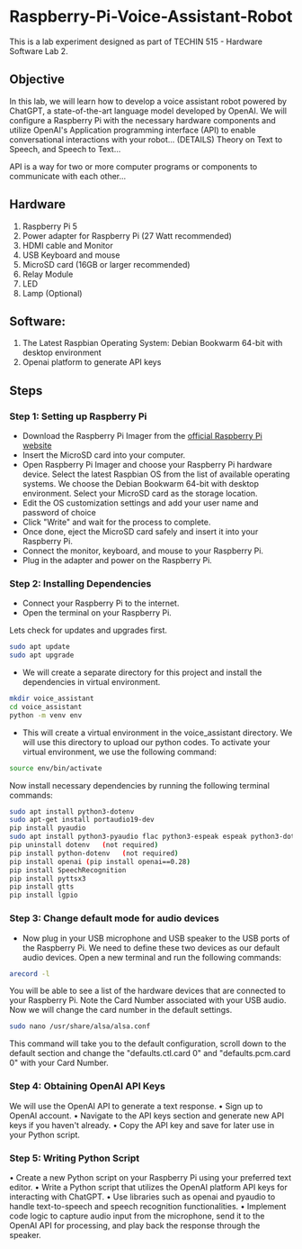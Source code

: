# Raspberry-Pi-Voice-Assistant-Robot
This is a lab experiment designed as part of TECHIN 515 - Hardware Software Lab 2.

## Objective
In this lab, we will learn how to develop a voice assistant robot powered by ChatGPT, a state-of-the-art language model developed by OpenAI. We will configure a Raspberry Pi with the necessary hardware components and utilize OpenAI's Application programming interface (API) to enable conversational interactions with your robot... (DETAILS)
Theory on Text to Speech, and Speech to Text...

API is a way for two or more computer programs or components to communicate with each other...

## Hardware
1.	Raspberry Pi 5
2.	Power adapter for Raspberry Pi (27 Watt recommended)
3.	HDMI cable and Monitor
4.	USB Keyboard and mouse
5.	MicroSD card (16GB or larger recommended)
8.  Relay Module
9.  LED
10. Lamp (Optional)

## Software: 
1.	The Latest Raspbian Operating System: Debian Bookwarm 64-bit with desktop environment
2.	Openai platform to generate API keys

## Steps 

### Step 1: Setting up Raspberry Pi

* Download the Raspberry Pi Imager from the [official Raspberry Pi website](https://www.raspberrypi.com/software/)
* Insert the MicroSD card into your computer.
* Open Raspberry Pi Imager and choose your Raspberry Pi hardware device. Select the latest Raspbian OS from the list of available operating systems. We choose the Debian Bookwarm 64-bit with desktop environment. Select your MicroSD card as the storage location.
* Edit the OS customization settings and add your user name and password of choice
* Click "Write" and wait for the process to complete.
* Once done, eject the MicroSD card safely and insert it into your Raspberry Pi.
* Connect the monitor, keyboard, and mouse to your Raspberry Pi.
* Plug in the adapter and power on the Raspberry Pi.


### Step 2: Installing Dependencies

* Connect your Raspberry Pi to the internet.
* Open the terminal on your Raspberry Pi.

Lets check for updates and upgrades first.
```bash
sudo apt update 
sudo apt upgrade
```

* We will create a separate directory for this project and install the dependencies in virtual environment. 

```bash
mkdir voice_assistant
cd voice_assistant
python -m venv env
```
* This will create a virtual environment in the voice_assistant directory. We will use this directory to upload our python codes. To activate your virtual environment, we use the following command:

```bash
source env/bin/activate
```

Now install necessary dependencies by running the following terminal commands:

```bash
sudo apt install python3-dotenv
sudo apt-get install portaudio19-dev
pip install pyaudio
sudo apt install python3-pyaudio flac python3-espeak espeak python3-dotenv
pip uninstall dotenv   (not required)
pip install python-dotenv   (not required)
pip install openai (pip install openai==0.28)
pip install SpeechRecognition
pip install pyttsx3
pip install gtts
pip install lgpio
```

### Step 3: Change default mode for audio devices 

* Now plug in your USB microphone and USB speaker to the USB ports of the Raspberry Pi. We need to define these two devices as our default audio devices. Open a new terminal and run the following commands:

```bash
arecord -l 
```
You will be able to see a list of the hardware devices that are connected to your Raspberry Pi. Note the Card Number associated with your USB audio. Now we will change the card number in the default settings.

```bash
sudo nano /usr/share/alsa/alsa.conf
```
This command will take you to the default configuration, scroll down to the default section and change the "defaults.ctl.card 0" and "defaults.pcm.card 0" with your Card Number. 

### Step 4: Obtaining OpenAI API Keys

We will use the OpenAI API to generate a text response. 
•	Sign up to  OpenAI account.
•	Navigate to the API keys section and generate new API keys if you haven't already.
•	Copy the API key and save for later use in your Python script.

### Step 5: Writing Python Script
•	Create a new Python script on your Raspberry Pi using your preferred text editor.
•	Write a Python script that utilizes the OpenAI platform API keys for interacting with ChatGPT.
•	Use libraries such as openai and pyaudio to handle text-to-speech and speech recognition functionalities.
•	Implement code logic to capture audio input from the microphone, send it to the OpenAI API for processing, and play back the response through the speaker.
